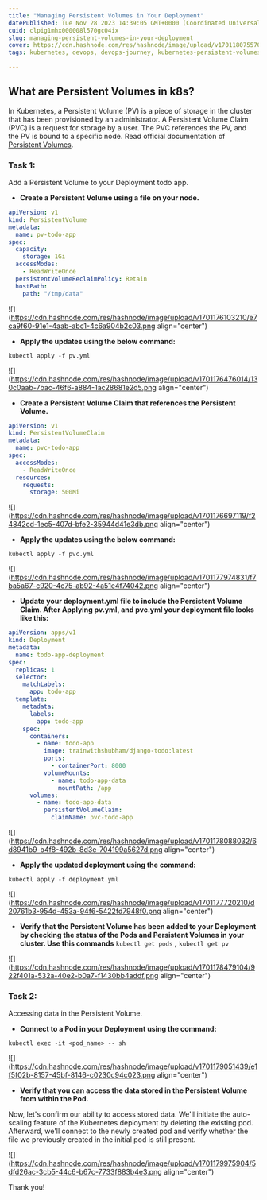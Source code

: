 ```yaml
---
title: "Managing Persistent Volumes in Your Deployment"
datePublished: Tue Nov 28 2023 14:39:05 GMT+0000 (Coordinated Universal Time)
cuid: clpig1mhx000008l570gc04ix
slug: managing-persistent-volumes-in-your-deployment
cover: https://cdn.hashnode.com/res/hashnode/image/upload/v1701180755703/ed5b4688-b2d5-4126-bf10-fe6b2eaf0cab.png
tags: kubernetes, devops, devops-journey, kubernetes-persistent-volumes

---
```


## What are Persistent Volumes in k8s?

In Kubernetes, a Persistent Volume (PV) is a piece of storage in the cluster that has been provisioned by an administrator. A Persistent Volume Claim (PVC) is a request for storage by a user. The PVC references the PV, and the PV is bound to a specific node. Read official documentation of [Persistent Volumes](https://kubernetes.io/docs/concepts/storage/persistent-volumes/).

### Task 1:

Add a Persistent Volume to your Deployment todo app.

* **Create a Persistent Volume using a file on your node.**
    

```yaml
apiVersion: v1
kind: PersistentVolume
metadata:
  name: pv-todo-app
spec:
  capacity:
    storage: 1Gi
  accessModes:
    - ReadWriteOnce
  persistentVolumeReclaimPolicy: Retain
  hostPath:
    path: "/tmp/data"
```

![](https://cdn.hashnode.com/res/hashnode/image/upload/v1701176103210/e7ca9f60-91e1-4aab-abc1-4c6a904b2c03.png align="center")

* **Apply the updates using the below command:**
    

```plaintext
kubectl apply -f pv.yml
```

![](https://cdn.hashnode.com/res/hashnode/image/upload/v1701176476014/130c0aab-7bac-46f6-a884-1ac28681e2d5.png align="center")

* **Create a Persistent Volume Claim that references the Persistent Volume.**
    

```yaml
apiVersion: v1
kind: PersistentVolumeClaim
metadata:
  name: pvc-todo-app
spec:
  accessModes:
    - ReadWriteOnce
  resources:
    requests:
      storage: 500Mi
```

![](https://cdn.hashnode.com/res/hashnode/image/upload/v1701176697119/f24842cd-1ec5-407d-bfe2-35944d41e3db.png align="center")

* **Apply the updates using the below command:**
    

```plaintext
kubectl apply -f pvc.yml
```

![](https://cdn.hashnode.com/res/hashnode/image/upload/v1701177974831/f7ba5a67-c920-4c75-ab92-4a51e4f74042.png align="center")

* **Update your deployment.yml file to include the Persistent Volume Claim. After Applying pv.yml, and pvc.yml your deployment file looks like this:**
    

```yaml
apiVersion: apps/v1
kind: Deployment
metadata:
  name: todo-app-deployment
spec:
  replicas: 1
  selector:
    matchLabels:
      app: todo-app
  template:
    metadata:
      labels:
        app: todo-app
    spec:
      containers:
        - name: todo-app
          image: trainwithshubham/django-todo:latest
          ports:
            - containerPort: 8000
          volumeMounts:
            - name: todo-app-data
              mountPath: /app
      volumes:
        - name: todo-app-data
          persistentVolumeClaim:
            claimName: pvc-todo-app
```

![](https://cdn.hashnode.com/res/hashnode/image/upload/v1701178088032/6d8941b9-b4f8-492b-8d3e-704199a5627d.png align="center")

* **Apply the updated deployment using the command:**
    

```plaintext
kubectl apply -f deployment.yml
```

![](https://cdn.hashnode.com/res/hashnode/image/upload/v1701177720210/d20761b3-954d-453a-94f6-5422fd7948f0.png align="center")

* **Verify that the Persistent Volume has been added to your Deployment by checking the status of the Pods and Persistent Volumes in your cluster. Use this commands** `kubectl get pods` **,** `kubectl get pv`
    

![](https://cdn.hashnode.com/res/hashnode/image/upload/v1701178479104/922f401a-532a-40e2-b0a7-f1430bb4addf.png align="center")

### Task 2:

Accessing data in the Persistent Volume.

* **Connect to a Pod in your Deployment using the command:**
    

```plaintext
kubectl exec -it <pod_name> -- sh
```

![](https://cdn.hashnode.com/res/hashnode/image/upload/v1701179051439/e1f5f02b-8157-45bf-8146-c0230c94c023.png align="center")

* **Verify that you can access the data stored in the Persistent Volume from within the Pod.**
    

Now, let's confirm our ability to access stored data. We'll initiate the auto-scaling feature of the Kubernetes deployment by deleting the existing pod. Afterward, we'll connect to the newly created pod and verify whether the file we previously created in the initial pod is still present.

![](https://cdn.hashnode.com/res/hashnode/image/upload/v1701179975904/5dfd26ac-3cb5-44c6-b67c-7733f883b4e3.png align="center")

Thank you!
